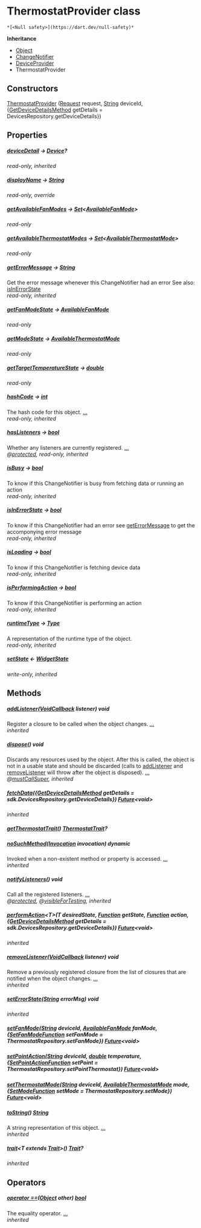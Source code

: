 


# ThermostatProvider class






    *[<Null safety>](https://dart.dev/null-safety)*





**Inheritance**

- [Object](https://api.flutter.dev/flutter/dart-core/Object-class.html)
- [ChangeNotifier](https://api.flutter.dev/flutter/foundation/ChangeNotifier-class.html)
- [DeviceProvider](../providers_device_provider/DeviceProvider-class.md)
- ThermostatProvider






## Constructors

[ThermostatProvider](../providers_thermostat_provider/ThermostatProvider/ThermostatProvider.md) ([Request](https://yonomi.co/yonomi-sdk/Request-class.html) request, [String](https://api.flutter.dev/flutter/dart-core/String-class.html) deviceId, {[GetDeviceDetailsMethod](../providers_device_provider/GetDeviceDetailsMethod.md) getDetails = DevicesRepository.getDeviceDetails})

    


## Properties

##### [deviceDetail](../providers_device_provider/DeviceProvider/deviceDetail.md) &#8594; [Device](https://yonomi.co/yonomi-sdk/Device-class.html)?



   
_read-only, inherited_



##### [displayName](../providers_thermostat_provider/ThermostatProvider/displayName.md) &#8594; [String](https://api.flutter.dev/flutter/dart-core/String-class.html)



   
_read-only, override_



##### [getAvailableFanModes](../providers_thermostat_provider/ThermostatProvider/getAvailableFanModes.md) &#8594; [Set](https://api.flutter.dev/flutter/dart-core/Set-class.html)&lt;[AvailableFanMode](https://yonomi.co/yonomi-sdk/AvailableFanMode.html)>



   
_read-only_



##### [getAvailableThermostatModes](../providers_thermostat_provider/ThermostatProvider/getAvailableThermostatModes.md) &#8594; [Set](https://api.flutter.dev/flutter/dart-core/Set-class.html)&lt;[AvailableThermostatMode](https://yonomi.co/yonomi-sdk/AvailableThermostatMode.html)>



   
_read-only_



##### [getErrorMessage](../providers_device_provider/DeviceProvider/getErrorMessage.md) &#8594; [String](https://api.flutter.dev/flutter/dart-core/String-class.html)



Get the error message whenever this ChangeNotifier had an error
See also: <a href="../providers_device_provider/DeviceProvider/isInErrorState.md">isInErrorState</a>   
_read-only, inherited_



##### [getFanModeState](../providers_thermostat_provider/ThermostatProvider/getFanModeState.md) &#8594; [AvailableFanMode](https://yonomi.co/yonomi-sdk/AvailableFanMode.html)



   
_read-only_



##### [getModeState](../providers_thermostat_provider/ThermostatProvider/getModeState.md) &#8594; [AvailableThermostatMode](https://yonomi.co/yonomi-sdk/AvailableThermostatMode.html)



   
_read-only_



##### [getTargetTemperatureState](../providers_thermostat_provider/ThermostatProvider/getTargetTemperatureState.md) &#8594; [double](https://api.flutter.dev/flutter/dart-core/double-class.html)



   
_read-only_



##### [hashCode](https://api.flutter.dev/flutter/dart-core/Object/hashCode.html) &#8594; [int](https://api.flutter.dev/flutter/dart-core/int-class.html)



The hash code for this object. [...](https://api.flutter.dev/flutter/dart-core/Object/hashCode.html)  
_read-only, inherited_



##### [hasListeners](https://api.flutter.dev/flutter/foundation/ChangeNotifier/hasListeners.html) &#8594; [bool](https://api.flutter.dev/flutter/dart-core/bool-class.html)



Whether any listeners are currently registered. [...](https://api.flutter.dev/flutter/foundation/ChangeNotifier/hasListeners.html)  
_@[protected](https://pub.dev/documentation/meta/1.7.0/meta/protected-constant.html), read-only, inherited_



##### [isBusy](../providers_device_provider/DeviceProvider/isBusy.md) &#8594; [bool](https://api.flutter.dev/flutter/dart-core/bool-class.html)



To know if this ChangeNotifier is busy from fetching data or running an action   
_read-only, inherited_



##### [isInErrorState](../providers_device_provider/DeviceProvider/isInErrorState.md) &#8594; [bool](https://api.flutter.dev/flutter/dart-core/bool-class.html)



To know if this ChangeNotifier had an error
see <a href="../providers_device_provider/DeviceProvider/getErrorMessage.md">getErrorMessage</a> to get the accomponying error message   
_read-only, inherited_



##### [isLoading](../providers_device_provider/DeviceProvider/isLoading.md) &#8594; [bool](https://api.flutter.dev/flutter/dart-core/bool-class.html)



To know if this ChangeNotifier is fetching device data   
_read-only, inherited_



##### [isPerformingAction](../providers_device_provider/DeviceProvider/isPerformingAction.md) &#8594; [bool](https://api.flutter.dev/flutter/dart-core/bool-class.html)



To know if this ChangeNotifier is performing an action   
_read-only, inherited_



##### [runtimeType](https://api.flutter.dev/flutter/dart-core/Object/runtimeType.html) &#8594; [Type](https://api.flutter.dev/flutter/dart-core/Type-class.html)



A representation of the runtime type of the object.   
_read-only, inherited_



##### [setState](../providers_device_provider/DeviceProvider/setState.md) &#8592; [WidgetState](../providers_widget_state/WidgetState.md)



   
_write-only, inherited_




## Methods

##### [addListener](https://api.flutter.dev/flutter/foundation/ChangeNotifier/addListener.html)([VoidCallback](https://api.flutter.dev/flutter/dart-ui/VoidCallback.html) listener) void



Register a closure to be called when the object changes. [...](https://api.flutter.dev/flutter/foundation/ChangeNotifier/addListener.html)  
_inherited_



##### [dispose](https://api.flutter.dev/flutter/foundation/ChangeNotifier/dispose.html)() void



Discards any resources used by the object. After this is called, the
object is not in a usable state and should be discarded (calls to
<a href="https://api.flutter.dev/flutter/foundation/ChangeNotifier/addListener.html">addListener</a> and <a href="https://api.flutter.dev/flutter/foundation/ChangeNotifier/removeListener.html">removeListener</a> will throw after the object is
disposed). [...](https://api.flutter.dev/flutter/foundation/ChangeNotifier/dispose.html)  
_@[mustCallSuper](https://pub.dev/documentation/meta/1.7.0/meta/mustCallSuper-constant.html), inherited_



##### [fetchData](../providers_device_provider/DeviceProvider/fetchData.md)({[GetDeviceDetailsMethod](../providers_device_provider/GetDeviceDetailsMethod.md) getDetails = sdk.DevicesRepository.getDeviceDetails}) [Future](https://api.flutter.dev/flutter/dart-async/Future-class.html)&lt;void>



   
_inherited_



##### [getThermostatTrait](../providers_thermostat_provider/ThermostatProvider/getThermostatTrait.md)() [ThermostatTrait](https://yonomi.co/yonomi-sdk/ThermostatTrait-class.html)?



   




##### [noSuchMethod](https://api.flutter.dev/flutter/dart-core/Object/noSuchMethod.html)([Invocation](https://api.flutter.dev/flutter/dart-core/Invocation-class.html) invocation) dynamic



Invoked when a non-existent method or property is accessed. [...](https://api.flutter.dev/flutter/dart-core/Object/noSuchMethod.html)  
_inherited_



##### [notifyListeners](https://api.flutter.dev/flutter/foundation/ChangeNotifier/notifyListeners.html)() void



Call all the registered listeners. [...](https://api.flutter.dev/flutter/foundation/ChangeNotifier/notifyListeners.html)  
_@[protected](https://pub.dev/documentation/meta/1.7.0/meta/protected-constant.html), @[visibleForTesting](https://pub.dev/documentation/meta/1.7.0/meta/visibleForTesting-constant.html), inherited_



##### [performAction](../providers_device_provider/DeviceProvider/performAction.md)&lt;T>(T desiredState, [Function](https://api.flutter.dev/flutter/dart-core/Function-class.html) getState, [Function](https://api.flutter.dev/flutter/dart-core/Function-class.html) action, {[GetDeviceDetailsMethod](../providers_device_provider/GetDeviceDetailsMethod.md) getDetails = sdk.DevicesRepository.getDeviceDetails}) [Future](https://api.flutter.dev/flutter/dart-async/Future-class.html)&lt;void>



   
_inherited_



##### [removeListener](https://api.flutter.dev/flutter/foundation/ChangeNotifier/removeListener.html)([VoidCallback](https://api.flutter.dev/flutter/dart-ui/VoidCallback.html) listener) void



Remove a previously registered closure from the list of closures that are
notified when the object changes. [...](https://api.flutter.dev/flutter/foundation/ChangeNotifier/removeListener.html)  
_inherited_



##### [setErrorState](../providers_device_provider/DeviceProvider/setErrorState.md)([String](https://api.flutter.dev/flutter/dart-core/String-class.html) errorMsg) void



   
_inherited_



##### [setFanMode](../providers_thermostat_provider/ThermostatProvider/setFanMode.md)([String](https://api.flutter.dev/flutter/dart-core/String-class.html) deviceId, [AvailableFanMode](https://yonomi.co/yonomi-sdk/AvailableFanMode.html) fanMode, {[SetFanModeFunction](../providers_thermostat_provider/SetFanModeFunction.md) setFanMode = ThermostatRepository.setFanMode}) [Future](https://api.flutter.dev/flutter/dart-async/Future-class.html)&lt;void>



   




##### [setPointAction](../providers_thermostat_provider/ThermostatProvider/setPointAction.md)([String](https://api.flutter.dev/flutter/dart-core/String-class.html) deviceId, [double](https://api.flutter.dev/flutter/dart-core/double-class.html) temperature, {[SetPointActionFunction](../providers_thermostat_provider/SetPointActionFunction.md) setPoint = ThermostatRepository.setPointThermostat}) [Future](https://api.flutter.dev/flutter/dart-async/Future-class.html)&lt;void>



   




##### [setThermostatMode](../providers_thermostat_provider/ThermostatProvider/setThermostatMode.md)([String](https://api.flutter.dev/flutter/dart-core/String-class.html) deviceId, [AvailableThermostatMode](https://yonomi.co/yonomi-sdk/AvailableThermostatMode.html) mode, {[SetModeFunction](../providers_thermostat_provider/SetModeFunction.md) setMode = ThermostatRepository.setMode}) [Future](https://api.flutter.dev/flutter/dart-async/Future-class.html)&lt;void>



   




##### [toString](https://api.flutter.dev/flutter/dart-core/Object/toString.html)() [String](https://api.flutter.dev/flutter/dart-core/String-class.html)



A string representation of this object. [...](https://api.flutter.dev/flutter/dart-core/Object/toString.html)  
_inherited_



##### [trait](../providers_device_provider/DeviceProvider/trait.md)&lt;T extends [Trait](https://yonomi.co/yonomi-sdk/Trait-class.html)>() [Trait](https://yonomi.co/yonomi-sdk/Trait-class.html)?



   
_inherited_




## Operators

##### [operator ==](https://api.flutter.dev/flutter/dart-core/Object/operator_equals.html)([Object](https://api.flutter.dev/flutter/dart-core/Object-class.html) other) [bool](https://api.flutter.dev/flutter/dart-core/bool-class.html)



The equality operator. [...](https://api.flutter.dev/flutter/dart-core/Object/operator_equals.html)  
_inherited_











